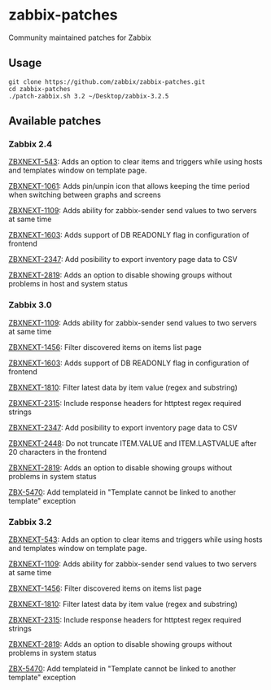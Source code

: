 zabbix-patches
==============

Community maintained patches for Zabbix

## Usage

```
git clone https://github.com/zabbix/zabbix-patches.git
cd zabbix-patches
./patch-zabbix.sh 3.2 ~/Desktop/zabbix-3.2.5
```

## Available patches

### Zabbix 2.4

[ZBXNEXT-543](https://support.zabbix.com/browse/ZBXNEXT-543): Adds an option to clear items and triggers while using hosts and templates window on template page.

[ZBXNEXT-1061](https://support.zabbix.com/browse/ZBXNEXT-1061): Adds pin/unpin icon that allows keeping the time period when switching between graphs and screens

[ZBXNEXT-1109](https://support.zabbix.com/browse/ZBXNEXT-1109): Adds ability for zabbix-sender send values to two servers at same time

[ZBXNEXT-1603](https://support.zabbix.com/browse/ZBXNEXT-1603): Adds support of DB READONLY flag in configuration of frontend

[ZBXNEXT-2347](https://support.zabbix.com/browse/ZBXNEXT-2347): Add posibility to export inventory page data to CSV

[ZBXNEXT-2819](https://support.zabbix.com/browse/ZBXNEXT-2819): Adds an option to disable showing groups without problems in host and system status

### Zabbix 3.0

[ZBXNEXT-1109](https://support.zabbix.com/browse/ZBXNEXT-1109): Adds ability for zabbix-sender send values to two servers at same time

[ZBXNEXT-1456](https://support.zabbix.com/browse/ZBXNEXT-1456): Filter discovered items on items list page

[ZBXNEXT-1603](https://support.zabbix.com/browse/ZBXNEXT-1603): Adds support of DB READONLY flag in configuration of frontend

[ZBXNEXT-1810](https://support.zabbix.com/browse/ZBXNEXT-1810): Filter latest data by item value (regex and substring)

[ZBXNEXT-2315](https://support.zabbix.com/browse/ZBXNEXT-2315): Include response headers for httptest regex required strings

[ZBXNEXT-2347](https://support.zabbix.com/browse/ZBXNEXT-2347): Add posibility to export inventory page data to CSV

[ZBXNEXT-2448](https://support.zabbix.com/browse/ZBXNEXT-2448): Do not truncate ITEM.VALUE and ITEM.LASTVALUE after 20 characters in the frontend

[ZBXNEXT-2819](https://support.zabbix.com/browse/ZBXNEXT-2819): Adds an option to disable showing groups without problems in system status

[ZBX-5470](https://support.zabbix.com/browse/ZBX-5470): Add templateid in "Template cannot be linked to another template" exception

### Zabbix 3.2

[ZBXNEXT-543](https://support.zabbix.com/browse/ZBXNEXT-543): Adds an option to clear items and triggers while using hosts and templates window on template page.

[ZBXNEXT-1109](https://support.zabbix.com/browse/ZBXNEXT-1109): Adds ability for zabbix-sender send values to two servers at same time

[ZBXNEXT-1456](https://support.zabbix.com/browse/ZBXNEXT-1456): Filter discovered items on items list page

[ZBXNEXT-1810](https://support.zabbix.com/browse/ZBXNEXT-1810): Filter latest data by item value (regex and substring)

[ZBXNEXT-2315](https://support.zabbix.com/browse/ZBXNEXT-2315): Include response headers for httptest regex required strings

[ZBXNEXT-2819](https://support.zabbix.com/browse/ZBXNEXT-2819): Adds an option to disable showing groups without problems in system status

[ZBX-5470](https://support.zabbix.com/browse/ZBX-5470): Add templateid in "Template cannot be linked to another template" exception
